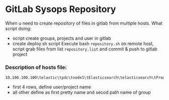 # GitLab Sysops Repository
When u need to create repository of files in gitlab from multiple hosts.
What script doing:

 - script create groups, projects and user in gitlab
 - create deploy.sh script
Execute bash `repository.sh` on remote host, script grab files from list `repository.list` and commit & push to gitlab project

### Description of hosts file:

```
10.100.100.100\telastic\tpdc\tnode1\tElasticsearch\telasticsearch\tProduction\tproduction
```

 - first 4 rows, define user/project name
 - all other define as first pretty name and secod path name of group
